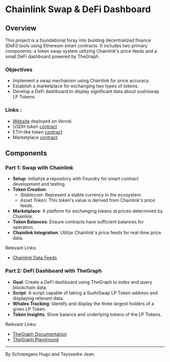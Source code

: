 # Chainlink Swap & DeFi Dashboard

## Overview
This project is a foundational foray into building decentralized finance (DeFi) tools using Ethereum smart contracts. It includes two primary components: a token swap system utilizing Chainlink's price feeds and a small DeFi dashboard powered by TheGraph.

### Objectives
- Implement a swap mechanism using Chainlink for price accuracy.
- Establish a marketplace for exchanging two types of tokens.
- Develop a DeFi dashboard to display significant data about sushiswap LP Tokens.

### Links :

- [Website](https://swap-oracle-indexer.vercel.app/) deployed on Vercel.
- USDH token [contract](https://sepolia.etherscan.io/token/0x6A4A9140b11f34787179164b64Fc4AD454867034)
- ETH-like token [contract](https://sepolia.etherscan.io/address/0xa7D34595Bad0753F3970B642e559D69D0e75bE7F#readContract)
- Marketplace [contract](https://sepolia.etherscan.io/address/0x40F156bCAbb6E3903A31344cA97eb8E9558A9e51#readContract)

## Components

### Part 1: Swap with Chainlink
- **Setup**: Initialize a repository with Foundry for smart contract development and testing.
- **Token Creation**: 
  - *Stablecoin*: Represent a stable currency in the ecosystem.
  - *Asset Token*: This token's value is derived from Chainlink's price feeds.
- **Marketplace**: A platform for exchanging tokens at prices determined by Chainlink.
- **Token Balances**: Ensure contracts have sufficient balances for operation.
- **Chainlink Integration**: Utilize Chainlink's price feeds for real-time price data.

Relevant Links:
- [Chainlink Data Feeds](https://docs.chain.link/data-feeds/price-feeds/addresses?network=ethereum&page=1)

### Part 2: DeFi Dashboard with TheGraph
- **Goal**: Create a DeFi dashboard using TheGraph to index and query blockchain data.
- **Script**: A script capable of taking a SushiSwap LP Token address and displaying relevant data.
- **Whales Tracking**: Identify and display the three largest holders of a given LP Token.
- **Token Insights**: Show balance and underlying tokens of the LP Tokens.

Relevant Links:
- [TheGraph Documentation](https://thegraph.com/docs/en/)
- [TheGraph Playground](https://api.thegraph.com/subgraphs/name/sushiswap/exchange/graphql?query=%7B%0A++pairs%28first%3A+10%2C+orderBy%3A+reserveUSD%2C+orderDirection%3A+desc%29+%7B%0A++++id%0A++++token0+%7B%0A++++++id%0A++++++symbol%0A++++++name%0A++++%7D%0A++++token1+%7B%0A++++++id%0A++++++symbol%0A++++++name%0A++++%7D%0A++++reserveUSD%0A++%7D%0A%7D%0A#)

-----------------

By Schneegans Hugo and Teyssedre Jean.

